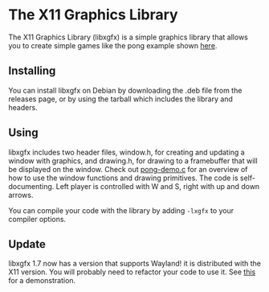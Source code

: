 # The X11 Graphics Library
The X11 Graphics Library (libxgfx) is a simple graphics library that allows you to create simple games like the pong example shown [here](pong-demo.c).
## Installing
You can install libxgfx on Debian by downloading the .deb file from the releases page, or by using the tarball which includes the library and headers.
## Using
libxgfx includes two header files, window.h, for creating and updating a window with graphics, and drawing.h, for drawing to a framebuffer that will be displayed on the window. Check out [pong-demo.c](pong-demo.c) for an overview of how to use the window functions and drawing primitives. The code is self-documenting. Left player is controlled with W and S, right with up and down arrows.

You can compile your code with the library by adding `-lxgfx` to your compiler options.
## Update
libxgfx 1.7 now has a version that supports Wayland! it is distributed with the X11 version. You will probably need to refactor your code to use it. See [this](pong-demo-wl.c) for a demonstration.